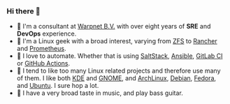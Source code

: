 ### Hi there 👋

- 🔭 I'm a consultant at [Warpnet B.V.](https://warpnet.nl) with over eight years of **SRE** and **DevOps** experience.
- 🌱 I'm a Linux geek with a broad interest, varying from [ZFS](https://github.com/openzfs/zfs) to [Rancher](https://github.com/rancher/rancher) and [Prometheus](https://github.com/prometheus/prometheus).
- :rocket: I love to automate. Whether that is using [SaltStack](https://github.com/saltstack/salt), [Ansible](https://github.com/ansible/ansible), [GitLab CI](https://docs.gitlab.com/ee/ci/) or [GitHub Actions](https://github.com/features/actions).
- :rabbit: I tend to like too many Linux related projects and therefore use many of them. I like both [KDE](https://kde.org/) and [GNOME](https://www.gnome.org/), and [ArchLinux](https://archlinux.org/), [Debian](https://www.debian.org/), [Fedora](https://getfedora.org/), and [Ubuntu](https://ubuntu.com/). I sure hop a lot.
- :guitar: I have a very broad taste in music, and play bass guitar.
